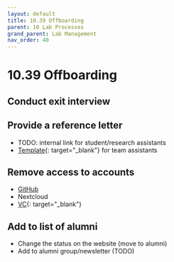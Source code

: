 ```yaml
---
layout: default
title: 10.39 Offboarding
parent: 10 Lab Processes
grand_parent: Lab Management
nav_order: 40
---
```


# 10.39 Offboarding

## Conduct exit interview

## Provide a reference letter

- TODO: internal link for student/research assistants
- [Template](https://github.com/digital-work-lab/handbook/raw/main/assets/docs/Entwurf%20Vorlage%20Arbeitszeugnis%20bei%20Ausscheiden_Neu.docx){: target="_blank"} for team assistants

## Remove access to accounts

- [GitHub](18.12.repositories.html)
- Nextcloud
- [VC](https://vc.uni-bamberg.de/course/index.php?categoryid=4557){: target="_blank"}

## Add to list of alumni

- Change the status on the website (move to alumni)
- Add to alumni group/newsletter (TODO)

